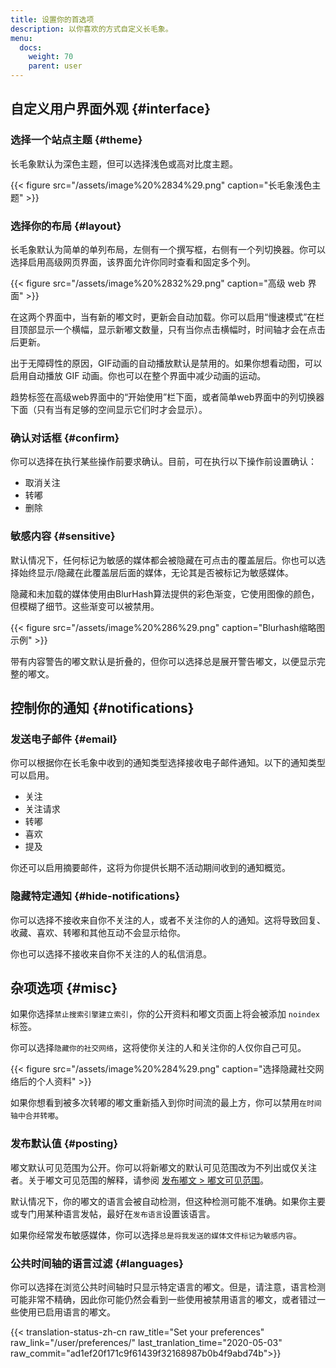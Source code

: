 ```yaml
---
title: 设置你的首选项
description: 以你喜欢的方式自定义长毛象。
menu:
  docs:
    weight: 70
    parent: user
---
```


## 自定义用户界面外观 {#interface}

### 选择一个站点主题 {#theme}

长毛象默认为深色主题，但可以选择浅色或高对比度主题。

{{< figure src="/assets/image%20%2834%29.png" caption="长毛象浅色主题" >}}

### 选择你的布局 {#layout}

长毛象默认为简单的单列布局，左侧有一个撰写框，右侧有一个列切换器。你可以选择启用高级网页界面，该界面允许你同时查看和固定多个列。

{{< figure src="/assets/image%20%2832%29.png" caption="高级 web 界面" >}}

在这两个界面中，当有新的嘟文时，更新会自动加载。你可以启用“慢速模式”在栏目顶部显示一个横幅，显示新嘟文数量，只有当你点击横幅时，时间轴才会在点击后更新。

出于无障碍性的原因，GIF动画的自动播放默认是禁用的。如果你想看动图，可以启用自动播放 GIF 动画。你也可以在整个界面中减少动画的运动。

趋势标签在高级web界面中的“开始使用”栏下面，或者简单web界面中的列切换器下面（只有当有足够的空间显示它们时才会显示）。

### 确认对话框 {#confirm}

你可以选择在执行某些操作前要求确认。目前，可在执行以下操作前设置确认：

* 取消关注
* 转嘟
* 删除

### 敏感内容 {#sensitive}

默认情况下，任何标记为敏感的媒体都会被隐藏在可点击的覆盖层后。你也可以选择始终显示/隐藏在此覆盖层后面的媒体，无论其是否被标记为敏感媒体。

隐藏和未加载的媒体使用由BlurHash算法提供的彩色渐变，它使用图像的颜色，但模糊了细节。这些渐变可以被禁用。

{{< figure src="/assets/image%20%286%29.png" caption="Blurhash缩略图示例" >}}

带有内容警告的嘟文默认是折叠的，但你可以选择总是展开警告嘟文，以便显示完整的嘟文。

## 控制你的通知 {#notifications}

### 发送电子邮件 {#email}

你可以根据你在长毛象中收到的通知类型选择接收电子邮件通知。以下的通知类型可以启用。

* 关注
* 关注请求
* 转嘟
* 喜欢
* 提及

你还可以启用摘要邮件，这将为你提供长期不活动期间收到的通知概览。

### 隐藏特定通知 {#hide-notifications}

你可以选择不接收来自你不关注的人，或者不关注你的人的通知。这将导致回复、收藏、喜欢、转嘟和其他互动不会显示给你。

你也可以选择不接收来自你不关注的人的私信消息。

## 杂项选项 {#misc}

如果你选择`禁止搜索引擎建立索引`，你的公开资料和嘟文页面上将会被添加 `noindex` 标签。

你可以选择`隐藏你的社交网络`，这将使你关注的人和关注你的人仅你自己可见。

{{< figure src="/assets/image%20%284%29.png" caption="选择隐藏社交网络后的个人资料" >}}

如果你想看到被多次转嘟的嘟文重新插入到你时间流的最上方，你可以禁用`在时间轴中合并转嘟`。

### 发布默认值 {#posting}

嘟文默认可见范围为公开。你可以将新嘟文的默认可见范围改为不列出或仅关注者。关于嘟文可见范围的解释，请参阅 [发布嘟文 &gt; 嘟文可见范围](../posting#privacy)。

默认情况下，你的嘟文的语言会被自动检测，但这种检测可能不准确。如果你主要或专门用某种语言发帖，最好在`发布语言`设置该语言。

如果你经常发布敏感媒体，你可以选择`总是将我发送的媒体文件标记为敏感内容`。

### 公共时间轴的语言过滤 {#languages}

你可以选择在浏览公共时间轴时只显示特定语言的嘟文。但是，请注意，语言检测可能非常不精确，因此你可能仍然会看到一些使用被禁用语言的嘟文，或者错过一些使用已启用语言的嘟文。

{{< translation-status-zh-cn raw_title="Set your preferences" raw_link="/user/preferences/" last_tranlation_time="2020-05-03" raw_commit="ad1ef20f171c9f61439f32168987b0b4f9abd74b">}}
